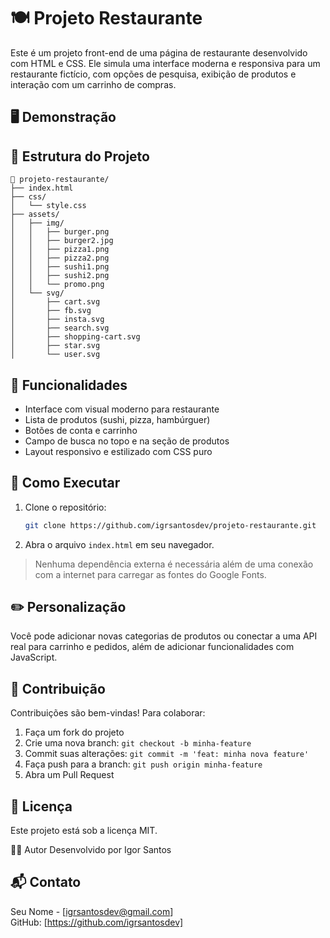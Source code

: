 # 🍽️ Projeto Restaurante

Este é um projeto front-end de uma página de restaurante desenvolvido com HTML e CSS. Ele simula uma interface moderna e responsiva para um restaurante fictício, com opções de pesquisa, exibição de produtos e interação com um carrinho de compras.

## 🖥️ Demonstração


## 📂 Estrutura do Projeto

```
📁 projeto-restaurante/
├── index.html
├── css/
│   └── style.css
├── assets/
│   ├── img/
│   │   ├── burger.png
│   │   ├── burger2.jpg
│   │   ├── pizza1.png
│   │   ├── pizza2.png
│   │   ├── sushi1.png
│   │   ├── sushi2.png
│   │   └── promo.png
│   └── svg/
│       ├── cart.svg
│       ├── fb.svg
│       ├── insta.svg
│       ├── search.svg
│       ├── shopping-cart.svg
│       ├── star.svg
│       └── user.svg
```

## 🎯 Funcionalidades

- Interface com visual moderno para restaurante
- Lista de produtos (sushi, pizza, hambúrguer)
- Botões de conta e carrinho
- Campo de busca no topo e na seção de produtos
- Layout responsivo e estilizado com CSS puro

## 🚀 Como Executar

1. Clone o repositório:
   ```bash
   git clone https://github.com/igrsantosdev/projeto-restaurante.git
   ```
2. Abra o arquivo `index.html` em seu navegador.

> Nenhuma dependência externa é necessária além de uma conexão com a internet para carregar as fontes do Google Fonts.

## ✏️ Personalização

Você pode adicionar novas categorias de produtos ou conectar a uma API real para carrinho e pedidos, além de adicionar funcionalidades com JavaScript.

## 🤝 Contribuição

Contribuições são bem-vindas! Para colaborar:

1. Faça um fork do projeto
2. Crie uma nova branch: `git checkout -b minha-feature`
3. Commit suas alterações: `git commit -m 'feat: minha nova feature'`
4. Faça push para a branch: `git push origin minha-feature`
5. Abra um Pull Request

## 📄 Licença

Este projeto está sob a licença MIT.

👨‍💻 Autor
Desenvolvido por Igor Santos

## 📬 Contato

Seu Nome - [igrsantosdev@gmail.com]  
GitHub: [https://github.com/igrsantosdev]
